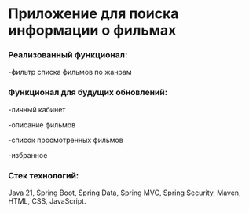 # Приложение для поиска информации о фильмах

### Реализованный функционал:

-фильтр списка фильмов по жанрам

### Функционал для будущих обновлений:

-личный кабинет

-описание фильмов

-список просмотренных фильмов

-избранное


### Стек технологий:

Java 21, Spring Boot, Spring Data, Spring MVC, Spring Security, Maven, HTML, CSS, JavaScript.
